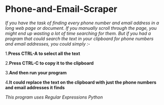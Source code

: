 # **Phone-and-Email-Scraper**

*If you have the task of finding every phone number and email address in a long web page or document. If you manually scroll through the page, you might end up wasting a lot of time searching for them. But if you had a program that could search the text in your clipboard for phone numbers and email addresses, you could simply :-*

1.**Press CTRL-A to select all the text** 

2.**Press CTRL-C to copy it to the clipboard**

3.**And then run your program**

4.**It could replace the text on the clipboard with just the phone numbers and email addresses it finds**

*This program uses Regular Expressions Python*
